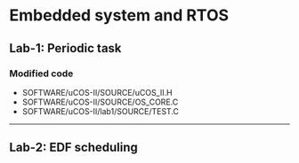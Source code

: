 # Embedded system and RTOS
## Lab-1: Periodic task
### Modified code
- SOFTWARE/uCOS-II/SOURCE/uCOS_II.H
- SOFTWARE/uCOS-II/SOURCE/OS_CORE.C
- SOFTWARE/uCOS-II/lab1/SOURCE/TEST.C

---
## Lab-2: EDF scheduling